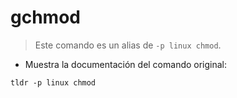 # gchmod

> Este comando es un alias de `-p linux chmod`.

- Muestra la documentación del comando original:

`tldr -p linux chmod`
